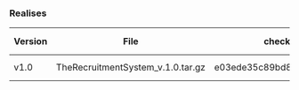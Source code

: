 ### Realises 


| Version   | File                             | checksum_md5                     | checksum_sha256                                                   | realise date |
| --------- |:--------------------------------:| :-------------------------------:|:-----------------------------------------------------------------:|:---------------:|
| v1.0      |TheRecruitmentSystem_v.1.0.tar.gz | e03ede35c89bd856ecec74c2f2f5f8f9 | f67a6f0ee384b51badb1073078f6ead98e0949e6b983a0652a4ad06b4effab38  | 2017-03-14